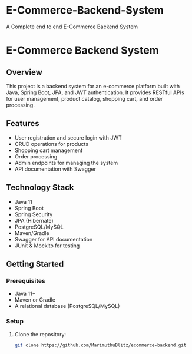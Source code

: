 # E-Commerce-Backend-System
A Complete end to end E-Commerce Backend System

# E-Commerce Backend System

## Overview
This project is a backend system for an e-commerce platform built with Java, Spring Boot, JPA, and JWT authentication. It provides RESTful APIs for user management, product catalog, shopping cart, and order processing.

## Features
- User registration and secure login with JWT
- CRUD operations for products
- Shopping cart management
- Order processing
- Admin endpoints for managing the system
- API documentation with Swagger

## Technology Stack
- Java 11
- Spring Boot
- Spring Security
- JPA (Hibernate)
- PostgreSQL/MySQL
- Maven/Gradle
- Swagger for API documentation
- JUnit & Mockito for testing

## Getting Started

### Prerequisites
- Java 11+
- Maven or Gradle
- A relational database (PostgreSQL/MySQL)

### Setup
1. Clone the repository:
   ```bash
   git clone https://github.com/MarimuthuBlitz/ecommerce-backend.git
